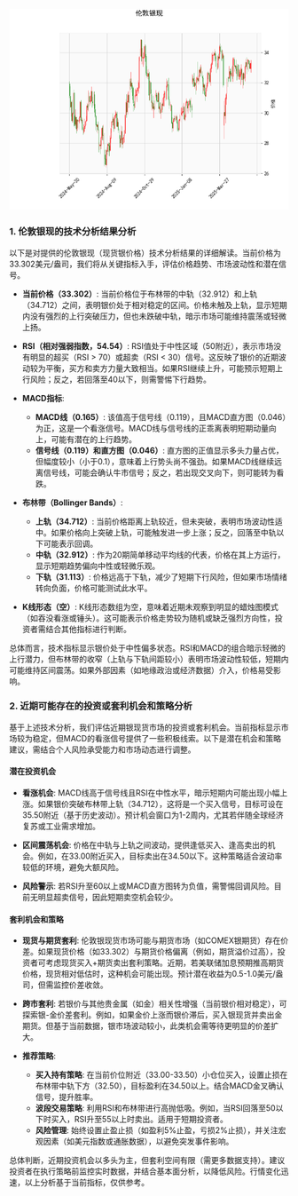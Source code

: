 ![图](SPTAGUSDOZ.png)

### 1. 伦敦银现的技术分析结果分析

以下是对提供的伦敦银现（现货银价格）技术分析结果的详细解读。当前价格为33.302美元/盎司，我们将从关键指标入手，评估价格趋势、市场波动性和潜在信号。

- **当前价格（33.302）**: 当前价格位于布林带的中轨（32.912）和上轨（34.712）之间，表明银价处于相对稳定的区间。价格未触及上轨，显示短期内没有强烈的上行突破压力，但也未跌破中轨，暗示市场可能维持震荡或轻微上扬。

- **RSI（相对强弱指数，54.54）**: RSI值处于中性区域（50附近），表示市场没有明显的超买（RSI > 70）或超卖（RSI < 30）信号。这反映了银价的近期波动较为平衡，买方和卖方力量大致相当。如果RSI继续上升，可能预示短期上行风险；反之，若回落至40以下，则需警惕下行趋势。

- **MACD指标**:
  - **MACD线（0.165）**: 该值高于信号线（0.119），且MACD直方图（0.046）为正，这是一个看涨信号。MACD线与信号线的正乖离表明短期动量向上，可能有潜在的上行趋势。
  - **信号线（0.119）和直方图（0.046）**: 直方图的正值显示多头力量占优，但幅度较小（小于0.1），意味着上行势头尚不强劲。如果MACD线继续远离信号线，可能会确认牛市信号；反之，若出现交叉向下，则可能转为看跌。

- **布林带（Bollinger Bands）**:
  - **上轨（34.712）**: 当前价格距离上轨较近，但未突破，表明市场波动性适中。如果价格向上突破上轨，可能触发进一步上涨；反之，回落至中轨以下可能表示回调。
  - **中轨（32.912）**: 作为20期简单移动平均线的代表，价格在其上方运行，显示短期趋势偏向中性或轻微乐观。
  - **下轨（31.113）**: 价格远高于下轨，减少了短期下行风险，但如果市场情绪转向负面，价格可能测试此水平。

- **K线形态（空）**: K线形态数组为空，意味着近期未观察到明显的蜡烛图模式（如吞没看涨或锤头）。这可能表示价格走势较为随机或缺乏强烈方向性，投资者需结合其他指标进行判断。

总体而言，技术指标显示银价处于中性偏多状态。RSI和MACD的组合暗示轻微的上行潜力，但布林带的收窄（上轨与下轨间距较小）表明市场波动性较低，短期内可能维持区间震荡。如果外部因素（如地缘政治或经济数据）介入，价格易受影响。

### 2. 近期可能存在的投资或套利机会和策略分析

基于上述技术分析，我们评估近期银现货市场的投资或套利机会。当前指标显示市场较为稳定，但MACD的看涨信号提供了一些积极线索。以下是潜在机会和策略建议，需结合个人风险承受能力和市场动态进行调整。

#### 潜在投资机会
- **看涨机会**: MACD线高于信号线且RSI在中性水平，暗示短期内可能出现小幅上涨。如果银价突破布林带上轨（34.712），这将是一个买入信号，目标可设在35.50附近（基于历史波动）。预计机会窗口为1-2周内，尤其若伴随全球经济复苏或工业需求增加。
  
- **区间震荡机会**: 价格在中轨与上轨之间波动，提供逢低买入、逢高卖出的机会。例如，在33.00附近买入，目标卖出在34.50以下。这种策略适合波动率较低的环境，避免大额风险。

- **风险警示**: 若RSI升至60以上或MACD直方图转为负值，需警惕回调风险。目前无明显超卖信号，因此短期卖空机会较少。

#### 套利机会和策略
- **现货与期货套利**: 伦敦银现货市场可能与期货市场（如COMEX银期货）存在价差。如果现货价格（如33.302）与期货价格偏离（例如，期货溢价过高），投资者可考虑现货买入+期货卖出套利策略。近期，若美联储加息预期推高期货价格，现货相对低估时，这种机会可能出现。预计潜在收益为0.5-1.0美元/盎司，但需监控价差收敛。

- **跨市套利**: 若银价与其他贵金属（如金）相关性增强（当前银价相对稳定），可探索银-金价差套利。例如，如果金价上涨而银价滞后，买入银现货并卖出金期货。但基于当前数据，银市场波动较小，此类机会需等待更明显的价差扩大。

- **推荐策略**:
  - **买入持有策略**: 在当前价位附近（33.00-33.50）小仓位买入，设置止损在布林带中轨下方（32.50），目标盈利在34.50以上。结合MACD金叉确认信号，提升胜率。
  - **波段交易策略**: 利用RSI和布林带进行高抛低吸。例如，当RSI回落至50以下时买入，RSI升至55以上时卖出。适用于短期投资者。
  - **风险管理**: 始终设置止盈止损（如盈利5%止盈，亏损2%止损），并关注宏观因素（如美元指数或通胀数据），以避免突发事件影响。

总体判断，近期投资机会以多头为主，但套利空间有限（需更多数据支持）。建议投资者在执行策略前监控实时数据，并结合基本面分析，以降低风险。行情变化迅速，以上分析基于当前指标，仅供参考。